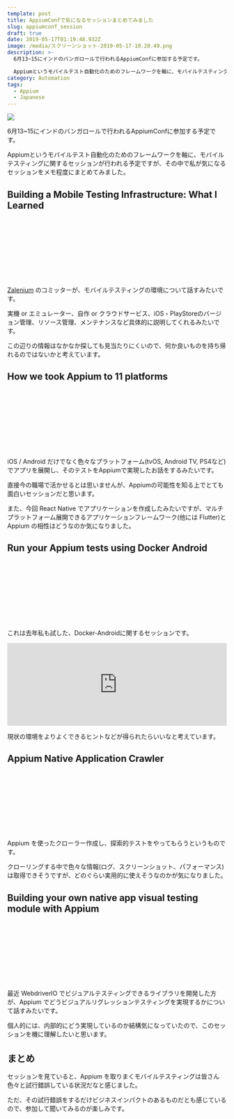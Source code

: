 ```yaml
---
template: post
title: AppiumConfで気になるセッションまとめてみました
slug: appiumconf_session
draft: true
date: 2019-05-17T01:19:48.932Z
image: /media/スクリーンショット-2019-05-17-10.20.49.png
description: >-
  6月13~15にインドのバンガロールで行われるAppiumConfに参加する予定です。

  Appiumというモバイルテスト自動化のためのフレームワークを軸に、モバイルテスティングに関するセッションが行われる予定ですが、その中で私が気になるセッションをメモ程度にまとめてみました。
category: Automation
tags:
  - Appium
  - Japanese
---
```

![](/media/スクリーンショット-2019-05-17-10.20.49.png)

6月13~15にインドのバンガロールで行われるAppiumConfに参加する予定です。

Appiumというモバイルテスト自動化のためのフレームワークを軸に、モバイルテスティングに関するセッションが行われる予定ですが、その中で私が気になるセッションをメモ程度にまとめてみました。


## Building a Mobile Testing Infrastructure: What I Learned

<div class="iframely-embed"><div class="iframely-responsive" style="height: 140px; padding-bottom: 0;"><a href="https://confengine.com/appium-conf-2019/proposal/9248/building-a-mobile-testing-infrastructure-what-i-learned" data-iframely-url="//cdn.iframe.ly/api/iframe?url=https%3A%2F%2Fconfengine.com%2Fappium-conf-2019%2Fproposal%2F9248%2Fbuilding-a-mobile-testing-infrastructure-what-i-learned&key=b9fe832f5332a1c3e40cbe51810e08d3"></a></div></div>

[Zalenium](https://opensource.zalando.com/zalenium/) のコミッターが、モバイルテスティングの環境について話すみたいです。

実機 or エミュレーター、自作 or クラウドサービス、iOS・PlayStoreのバージョン管理、リソース管理、メンテナンスなど具体的に説明してくれるみたいです。

この辺りの情報はなかなか探しても見当たりにくいので、何か良いものを持ち帰れるのではないかと考えています。

## How we took Appium to 11 platforms

<div class="iframely-embed"><div class="iframely-responsive" style="height: 140px; padding-bottom: 0;"><a href="https://confengine.com/appium-conf-2019/proposal/9309/how-we-took-appium-to-11-platforms" data-iframely-url="//cdn.iframe.ly/api/iframe?url=https%3A%2F%2Fconfengine.com%2Fappium-conf-2019%2Fproposal%2F9309%2Fhow-we-took-appium-to-11-platforms&key=b9fe832f5332a1c3e40cbe51810e08d3"></a></div></div>

iOS / Android だけでなく色々なプラットフォーム(tvOS, Android TV, PS4など)でアプリを展開し、そのテストをAppiumで実現したお話をするみたいです。

直接今の職場で活かせるとは思いませんが、Appiumの可能性を知る上でとても面白いセッションだと思います。

また、今回 React Native でアプリケーションを作成したみたいですが、マルチプラットフォーム展開できるアプリケーションフレームワーク(他には Flutter)と Appium の相性はどうなのか気になりました。

## Run your Appium tests using Docker Android

<div class="iframely-embed"><div class="iframely-responsive" style="height: 140px; padding-bottom: 0;"><a href="https://confengine.com/appium-conf-2019/proposal/8923/run-your-appium-tests-using-docker-android" data-iframely-url="//cdn.iframe.ly/api/iframe?url=https%3A%2F%2Fconfengine.com%2Fappium-conf-2019%2Fproposal%2F8923%2Frun-your-appium-tests-using-docker-android&key=b9fe832f5332a1c3e40cbe51810e08d3"></a></div></div>

これは去年私も試した、Docker-Androidに関するセッションです。

<div class="iframely-embed"><iframe src="https://hatenablog-parts.com/embed?url=https%3A%2F%2Ftech.mercari.com%2Fentry%2F2018%2F12%2F10%2F060000" style="border: 0; width: 100%; height: 190px;" allowfullscreen scrolling="no" allow="autoplay; encrypted-media"></iframe></div>

現状の環境をよりよくできるヒントなどが得られたらいいなと考えています。

## Appium Native Application Crawler

<div class="iframely-embed"><div class="iframely-responsive" style="height: 140px; padding-bottom: 0;"><a href="https://confengine.com/appium-conf-2019/proposal/8262/appium-native-application-crawler" data-iframely-url="//cdn.iframe.ly/api/iframe?url=https%3A%2F%2Fconfengine.com%2Fappium-conf-2019%2Fproposal%2F8262%2Fappium-native-application-crawler&key=b9fe832f5332a1c3e40cbe51810e08d3"></a></div></div>

Appium を使ったクローラー作成し、探索的テストをやってもらうというものです。

クローリングする中で色々な情報(ログ、スクリーンショット、パフォーマンス)は取得できそうですが、どのぐらい実用的に使えそうなのかが気になりました。

## Building your own native app visual testing module with Appium

<div class="iframely-embed"><div class="iframely-responsive" style="height: 140px; padding-bottom: 0;"><a href="https://confengine.com/appium-conf-2019/proposal/8657/building-your-own-native-app-visual-testing-module-with-appium" data-iframely-url="//cdn.iframe.ly/api/iframe?url=https%3A%2F%2Fconfengine.com%2Fappium-conf-2019%2Fproposal%2F8657%2Fbuilding-your-own-native-app-visual-testing-module-with-appium&key=b9fe832f5332a1c3e40cbe51810e08d3"></a></div></div>

最近 WebdriverIO でビジュアルテスティングできるライブラリを開発した方が、Appium でどうビジュアルリグレッションテスティングを実現するかについて話すみたいです。

個人的には、内部的にどう実現しているのか結構気になっていたので、このセッションを機に理解したいと思います。

## まとめ

セッションを見ていると、Appium を取りまくモバイルテスティングは皆さん色々と試行錯誤している状況だなと感じました。

ただ、その試行錯誤をするだけビジネスインパクトのあるものだとも感じているので、参加して聞いてみるのが楽しみです。
